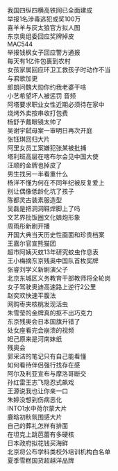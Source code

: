 我国四纵四横高铁网已全面建成  
举报1名涉毒逃犯或奖100万  
喜羊羊与灰太狼官方拟人图  
东京奥组委回应奖牌掉皮  
MAC544  
举报钱枫女子回应警方通报  
每天有1亿件包裹到农村  
女孩家属回应环卫工救孩子时动作不当  
与君歌加更  
郎朗问魏大勋你约我老婆干啥  
小艺希望坏人被惩罚 音频  
阿塔要求职业女性近期必须待在家中  
烧烤外卖按串收打包费  
杨舒予戴眼镜太帅了  
吴谢宇弑母案一审明日再次开庭  
张钰琪回归大片  
阿里女员工案嫌犯张某被批捕  
塔利班高层在喀布尔会见中国大使  
汪顺的金牌也掉皮了  
男生找另一半看重什么  
杨洋不懂为何在不同年纪被反复爱上  
别让偶像低龄化坑了孩子  
陈都灵古装素服造型  
吴磊是把洞洞鞋焊脚上了吗  
文艺界批饭圈文化娘炮形象  
周雨彤新剧开播  
开国大典当天历史性画面和珍贵档案  
王嘉尔官宣熊猫团  
超市阿姨灭蚊13年研究蚊虫作息表  
王小梅摘东京残奥中国队首枚奖牌  
张睿刘学义新剧演父子  
北京东城区义务教育干部教师将全轮岗  
女子驾驶奥迪高速路上逆行2公里  
赵奕欢快速平腹法  
网购枣夹核桃发现活虫  
朱雪莹的金牌真的抠不出巧克力  
东京残奥会日本国旗升错了  
处女座看完会崩溃的视频  
妲己原来是河南妹纸  
残奥会  
郭采洁的笔记只有自己能看懂  
如何看待伴侣强行找存在感  
阿尔及利亚宣布与摩洛哥断交  
孙红雷王志飞隐忍式飙戏  
王源说我也让你亲一口  
朱婷没想到伤病恶化  
INTO1水中荷尔蒙大片  
鹿晗初秋氛围感大片  
自己的葬礼怎样有排面  
在坦克上跳芭蕾有多硬核  
日本政府拟花钱买海鲜  
北京将公布学科类校外培训机构白名单  
夏季雪糕国货超越洋品牌  
